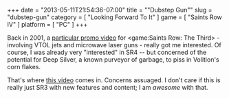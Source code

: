 +++
date = "2013-05-11T21:54:36-07:00"
title = "\"Dubstep Gun\""
slug = "dubstep-gun"
category = [ "Looking Forward To It" ]
game = [ "Saints Row IV" ]
platform = [ "PC" ]
+++

Back in 2001, a [particular promo video]($SiteBaseURL$2011/06/25/saints-row-the-third-8/) for <game:Saints Row: The Third> - involving VTOL jets and microwave laser guns - really got me interested.  Of course, I was already very "interested" in SR4 -- but concerned of the potential for Deep Silver, a known purveyor of garbage, to piss in Volition's corn flakes.

That's where <a href="http://www.joystiq.com/2013/05/09/saints-row-4s-pax-east-presentation-dubstep-gun/">this video</a> comes in.  Concerns assuaged.  I don't care if this is really just SR3 with new features and content; I am <i>awesome</i> with that.
